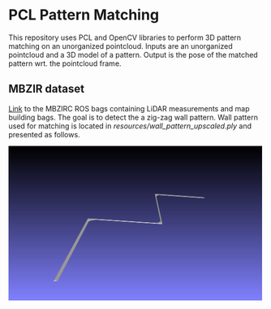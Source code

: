 # PCL Pattern Matching

This repository uses PCL and OpenCV libraries to perform 3D pattern matching on an unorganized pointcloud. Inputs are an unorganized pointcloud and a 3D model of a pattern. Output is the pose of the matched pattern wrt. the pointcloud frame.

## MBZIR dataset

[Link](https://ferhr-my.sharepoint.com/:f:/g/personal/lmarkovic_fer_hr/EpsQbdSsHKxMrks9z5_Y69QBdrwx8bnhJUvFTZeasxTHxA?e=qW8aKf) to the MBZIRC ROS bags containing LiDAR measurements and map building bags. The goal is to detect the a zig-zag wall pattern. Wall pattern used for matching is located in *resources/wall_pattern_upscaled.ply* and presented as follows.

<a href="resources/wall_pattern_image.png">
<img src="resources/wall_pattern_image.png" style="width: 500px; max-width: 100%; height: auto"      title="Click for the larger version." />
</a>
